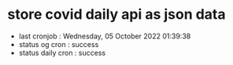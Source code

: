 # store covid daily api as json data

- last cronjob : Wednesday, 05 October 2022 01:39:38
- status og cron : success
- status daily cron : success
      
      